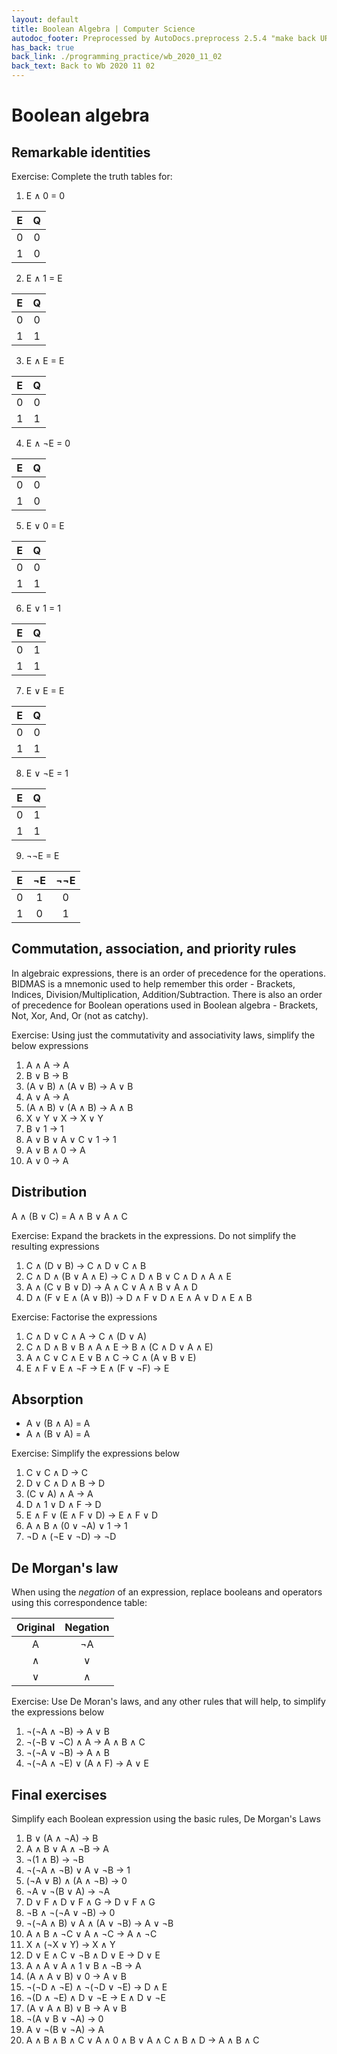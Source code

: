```yaml
---
layout: default
title: Boolean Algebra | Computer Science
autodoc_footer: Preprocessed by AutoDocs.preprocess 2.5.4 "make back URLs relative" ⓒ Starwort, 2020
has_back: true
back_link: ./programming_practice/wb_2020_11_02
back_text: Back to Wb 2020 11 02
---
```


# Boolean algebra

## Remarkable identities

Exercise: Complete the truth tables for:

01. E ∧ 0 = 0

| E | Q |
|:-:|:-:|
| 0 | 0 |
| 1 | 0 |

02. E ∧ 1 = E

| E | Q |
|:-:|:-:|
| 0 | 0 |
| 1 | 1 |

03. E ∧ E = E

| E | Q |
|:-:|:-:|
| 0 | 0 |
| 1 | 1 |

04. E ∧ ¬E = 0

| E | Q |
|:-:|:-:|
| 0 | 0 |
| 1 | 0 |

05. E ∨ 0 = E

| E | Q |
|:-:|:-:|
| 0 | 0 |
| 1 | 1 |

06. E ∨ 1 = 1

| E | Q |
|:-:|:-:|
| 0 | 1 |
| 1 | 1 |

07. E ∨ E = E

| E | Q |
|:-:|:-:|
| 0 | 0 |
| 1 | 1 |

08. E ∨ ¬E = 1

| E | Q |
|:-:|:-:|
| 0 | 1 |
| 1 | 1 |

09. ¬¬E = E

| E | ¬E | ¬¬E |
|:-:|:--:|:---:|
| 0 | 1  |  0  |
| 1 | 0  |  1  |

## Commutation, association, and priority rules

In algebraic expressions, there is an order of precedence for the operations. BIDMAS is a mnemonic used to help remember this order - Brackets, Indices, Division/Multiplication, Addition/Subtraction. There is also an order of precedence for Boolean operations used in Boolean algebra - Brackets, Not, Xor, And, Or (not as catchy).

Exercise: Using just the commutativity and associativity laws, simplify the below expressions

01. A ∧ A → A
02. B ∨ B → B
03. (A ∨ B) ∧ (A ∨ B) → A ∨ B
04. A ∨ A -> A
05. (A ∧ B) ∨ (A ∧ B) → A ∧ B
06. X ∨ Y ∨ X → X ∨ Y
07. B ∨ 1 → 1
08. A ∨ B ∨ A ∨ C ∨ 1 → 1
09. A ∨ B ∧ 0 → A
10. A ∨ 0 → A

## Distribution

A ∧ (B ∨ C) = A ∧ B ∨ A ∧ C

Exercise: Expand the brackets in the expressions. Do not simplify the resulting expressions

01. C ∧ (D ∨ B) → C ∧ D ∨ C ∧ B
02. C ∧ D ∧ (B ∨ A ∧ E) → C ∧ D ∧ B ∨ C ∧ D ∧ A ∧ E
03. A ∧ (C ∨ B ∨ D) -> A ∧ C ∨ A ∧ B ∨ A ∧ D
04. D ∧ (F ∨ E ∧ (A ∨ B)) → D ∧ F ∨ D ∧ E ∧ A ∨ D ∧ E ∧ B

Exercise: Factorise the expressions

01. C ∧ D ∨ C ∧ A → C ∧ (D ∨ A)
02. C ∧ D ∧ B ∨ B ∧ A ∧ E → B ∧ (C ∧ D ∨ A ∧ E)
03. A ∧ C ∨ C ∧ E ∨ B ∧ C → C ∧ (A ∨ B ∨ E)
04. E ∧ F ∨ E ∧ ¬F → E ∧ (F ∨ ¬F) → E

## Absorption

- A ∨ (B ∧ A) = A  
- A ∧ (B ∨ A) = A

Exercise: Simplify the expressions below

01. C ∨ C ∧ D → C
02. D ∨ C ∧ D ∧ B → D
03. (C ∨ A) ∧ A → A
04. D ∧ 1 ∨ D ∧ F → D
05. E ∧ F ∨ (E ∧ F ∨ D) → E ∧ F ∨ D
06. A ∧ B ∧ (0 ∨ ¬A) ∨ 1 → 1
07. ¬D ∧ (¬E ∨ ¬D) → ¬D

## De Morgan's law

When using the *negation* of an expression, replace booleans and operators using this correspondence table:

| Original | Negation |
|:--------:|:--------:|
|    A     |    ¬A    |
|    ∧     |    ∨     |
|    ∨     |    ∧     |

Exercise: Use De Moran's laws, and any other rules that will help, to simplify the expressions below

01. ¬(¬A ∧ ¬B) → A ∨ B
02. ¬(¬B ∨ ¬C) ∧ A → A ∧ B ∧ C
03. ¬(¬A ∨ ¬B) → A ∧ B
04. ¬(¬A ∧ ¬E) ∨ (A ∧ F) → A ∨ E

## Final exercises

Simplify each Boolean expression using the basic rules, De Morgan's Laws

01. B ∨ (A ∧ ¬A) → B
02. A ∧ B ∨ A ∧ ¬B → A
03. ¬(1 ∧ B) → ¬B
04. ¬(¬A ∧ ¬B) ∨ A ∨ ¬B → 1
05. (¬A ∨ B) ∧ (A ∧ ¬B) → 0
06. ¬A ∨ ¬(B ∨ A) → ¬A
07. D ∨ F ∧ D ∨ F ∧ G → D ∨ F ∧ G
08. ¬B ∧ ¬(¬A ∨ ¬B) → 0
09. ¬(¬A ∧ B) ∨ A ∧ (A ∨ ¬B) → A ∨ ¬B
10. A ∧ B ∧ ¬C ∨ A ∧ ¬C → A ∧ ¬C
11. X ∧ (¬X ∨ Y) → X ∧ Y
12. D ∨ E ∧ C ∨ ¬B ∧ D ∨ E → D ∨ E
13. A ∧ A ∨ A ∧ 1 ∨ B ∧ ¬B → A
14. (A ∧ A ∨ B) ∨ 0 → A ∨ B
15. ¬(¬D ∧ ¬E) ∧ ¬(¬D ∨ ¬E) → D ∧ E
16. ¬(D ∧ ¬E) ∧ D ∨ ¬E → E ∧ D ∨ ¬E
17. (A ∨ A ∧ B) ∨ B → A ∨ B
18. ¬(A ∨ B ∨ ¬A) → 0
19. A ∨ ¬(B ∨ ¬A) → A
20. A ∧ B ∧ B ∧ C ∨ A ∧ 0 ∧ B ∨ A ∧ C ∧ B ∧ D → A ∧ B ∧ C
